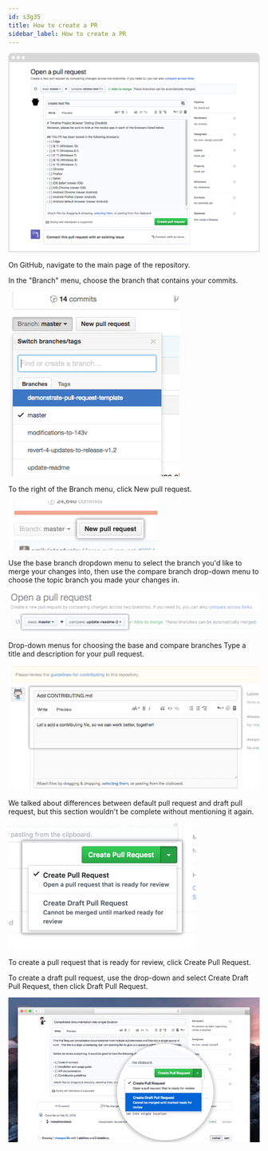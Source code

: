```yaml
---
id: s3g35
title: How to create a PR
sidebar_label: How to create a PR
---
```


![xxx](https://raw.githubusercontent.com/ChickenKyiv/awesome-git-article/master/img/PR/PR-template.png)

On GitHub, navigate to the main page of the repository.

In the "Branch" menu, choose the branch that contains your commits.

![xxx](https://raw.githubusercontent.com/ChickenKyiv/awesome-git-article/master/img/PR/CreatePR/branch-dropdown.png)

<!-- **Branch dropdown menu** -->

To the right of the Branch menu, click New pull request.

![xxx](https://raw.githubusercontent.com/ChickenKyiv/awesome-git-article/master/img/PR/CreatePR/pull-request-start-review-button.png)

<!-- **Pull Request button** -->

Use the base branch dropdown menu to select the branch you'd like to merge your changes into, then use the compare branch drop-down menu to choose the topic branch you made your changes in.

![xxx](https://raw.githubusercontent.com/ChickenKyiv/awesome-git-article/master/img/PR/CreatePR/choose-base-and-compare-branches.png)


Drop-down menus for choosing the base and compare branches
Type a title and description for your pull request.

![xxx](https://raw.githubusercontent.com/ChickenKyiv/awesome-git-article/master/img/PR/CreatePR/pullrequest-description.png)

We talked about differences between default pull request and draft pull request, but this section wouldn't be complete without mentioning it again.

![xxx](https://raw.githubusercontent.com/ChickenKyiv/awesome-git-article/master/img/PR/CreatePR/pullrequest-send.png)

<!-- #### Pull request title and description fields -->

To create a pull request that is ready for review, click Create Pull Request.

To create a draft pull request, use the drop-down and select Create Draft Pull Request, then click Draft Pull Request.

![xxx](https://raw.githubusercontent.com/ChickenKyiv/awesome-git-article/master/img/PR/draft-pull-requests.png)
